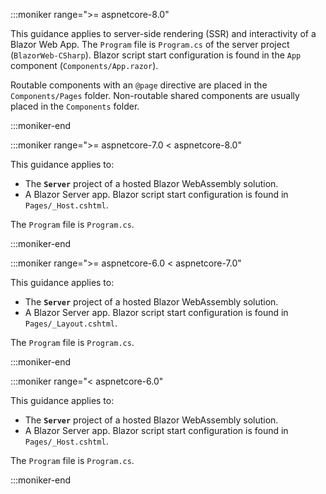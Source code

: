 :::moniker range=">= aspnetcore-8.0"

This guidance applies to server-side rendering (SSR) and interactivity of a Blazor Web App. The `Program` file is `Program.cs` of the server project (`BlazorWeb-CSharp`). Blazor script start configuration is found in the `App` component (`Components/App.razor`).

Routable components with an `@page` directive are placed in the `Components/Pages` folder. Non-routable shared components are usually placed in the `Components` folder.

:::moniker-end

:::moniker range=">= aspnetcore-7.0 < aspnetcore-8.0"

This guidance applies to:

* The **`Server`** project of a hosted Blazor WebAssembly solution.
* A Blazor Server app. Blazor script start configuration is found in `Pages/_Host.cshtml`.

The `Program` file is `Program.cs`.

:::moniker-end

:::moniker range=">= aspnetcore-6.0 < aspnetcore-7.0"

This guidance applies to:

* The **`Server`** project of a hosted Blazor WebAssembly solution.
* A Blazor Server app. Blazor script start configuration is found in `Pages/_Layout.cshtml`.

The `Program` file is `Program.cs`.

:::moniker-end

:::moniker range="< aspnetcore-6.0"

This guidance applies to:

* The **`Server`** project of a hosted Blazor WebAssembly solution.
* A Blazor Server app. Blazor script start configuration is found in `Pages/_Host.cshtml`.

The `Program` file is `Program.cs`.

:::moniker-end
